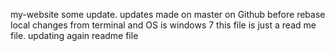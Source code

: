  my-website
some update.
updates made on master on Github before rebase
local changes from terminal and OS is windows 7
this file is just a read me file.
updating again readme file
